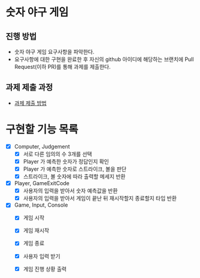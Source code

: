 # 숫자 야구 게임
## 진행 방법
* 숫자 야구 게임 요구사항을 파악한다.
* 요구사항에 대한 구현을 완료한 후 자신의 github 아이디에 해당하는 브랜치에 Pull Request(이하 PR)를 통해 과제를 제출한다.

## 과제 제출 과정
* [과제 제출 방법](https://github.com/next-step/nextstep-docs/tree/master/precourse)

# 구현할 기능 목록

- [x] Computer, Judgement
  - [x] 서로 다른 임의의 수 3개를 선택
  - [x] Player 가 예측한 숫자가 정답인지 확인
  - [x] Player 가 예측한 숫자로 스트라이크, 볼을 판단
  - [x] 스트라이크, 볼 숫자에 따라 출력할 메세지 반환
- [x] Player, GameExitCode
  - [x] 사용자의 입력을 받아서 숫자 예측값을 반환
  - [x] 사용자의 입력을 받아서 게임이 끝난 뒤 재시작할지 종료할지 타입 반환
- [x] Game, Input, Console
  - [x] 게임 시작
  - [x] 게임 재시작
  - [x] 게임 종료
  - [x] 사용자 입력 받기
  - [x] 게임 진행 상황 출력
  